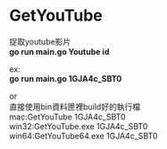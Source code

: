 # GetYouTube
捉取youtube影片  
**go run main.go Youtube id**  

ex:  
**go run main.go 1GJA4c_SBT0**  

or  
直接使用bin資料匣裡build好的執行檔  
mac:GetYouTube 1GJA4c_SBT0  
win32:GetYouTube.exe 1GJA4c_SBT0  
win64:GetYouTube64.exe 1GJA4c_SBT0  

